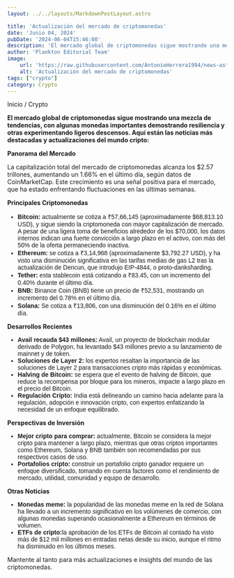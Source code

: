 ```yaml
---
layout: ../../layouts/MarkdownPostLayout.astro

title: 'Actualización del mercado de criptomonedas'
date: 'Junio 04, 2024'
pubDate: '2024-06-04T15:46:00'
description: 'El mercado global de criptomonedas sigue mostrando una mezcla de tendencias, con algunas monedas importantes demostrando resiliencia.'
author: 'Plankton Editorial Team'
image:
    url: 'https://raw.githubusercontent.com/AntonioHerrera1994/news-astro/master/src/assets/crypto/crypto170.webp'
    alt: 'Actualización del mercado de criptomonedas'
tags: ["crypto"]
category: Crypto
---
```


<style>
    ul{
         font-family: 'Helvetica', sans-serif;
    }
</style>

<span><a href="/" style="text-decoration:none;color:#0F1416">Inicio</a> / <a href="/crypto" style="text-decoration:none;color:#0F1416">Crypto</a></span>

<p style="font-weight: bold;">El mercado global de criptomonedas sigue mostrando una mezcla de tendencias, con algunas monedas importantes demostrando resiliencia y otras experimentando ligeros descensos. Aquí están las noticias más destacadas y actualizaciones del mundo cripto:</p>

**Panorama del Mercado**

La capitalización total del mercado de criptomonedas alcanza los $2.57 trillones, aumentando un 1.66% en el último día, según datos de CoinMarketCap. Este crecimiento es una señal positiva para el mercado, que ha estado enfrentando fluctuaciones en las últimas semanas.

**Principales Criptomonedas**

<ul>
<li><span style="font-weight:bold">Bitcoin:</span> actualmente se cotiza a ₹57,66,145 (aproximadamente $68,813.10 USD), y sigue siendo la criptomoneda con mayor capitalización de mercado. A pesar de una ligera toma de beneficios alrededor de los $70,000, los datos internos indican una fuerte convicción a largo plazo en el activo, con más del 50% de la oferta permaneciendo inactiva.</li>
<li><span style="font-weight:bold">Ethereum:</span> se cotiza a ₹3,14,968 (aproximadamente $3,792.27 USD), y ha visto una disminución significativa en las tarifas medias de gas L2 tras la actualización de Dencun, que introdujo EIP-4844, o proto-danksharding.</li>
<li><span style="font-weight:bold">Tether:</span> esta stablecoin está cotizando a ₹83.45, con un incremento del 0.40% durante el último día.</li>
<li><span style="font-weight:bold">BNB:</span> Binance Coin (BNB) tiene un precio de ₹52,531, mostrando un incremento del 0.78% en el último día.</li>
<li><span style="font-weight:bold">Solana:</span> Se cotiza a ₹13,806, con una disminución del 0.16% en el último día.</li>
</ul>

**Desarrollos Recientes**

<ul>
<li><span style="font-weight:bold">Avail recauda $43 millones:</span> Avail, un proyecto de blockchain modular derivado de Polygon, ha levantado $43 millones previo a su lanzamiento de mainnet y de token.</li>
<li><span style="font-weight:bold">Soluciones de Layer 2:</span> los expertos resaltan la importancia de las soluciones de Layer 2 para transacciones cripto más rápidas y económicas.</li>
<li><span style="font-weight:bold">Halving de Bitcoin:</span> se espera que el evento de halving de Bitcoin, que reduce la recompensa por bloque para los mineros, impacte a largo plazo en el precio del Bitcoin.</li>
<li><span style="font-weight:bold">Regulación Cripto:</span> India está delineando un camino hacia adelante para la regulación, adopción e innovación cripto, con expertos enfatizando la necesidad de un enfoque equilibrado.</li>
</ul>

**Perspectivas de Inversión**

<ul>
<li><span style="font-weight:bold">Mejor cripto para comprar:</span> actualmente, Bitcoin se considera la mejor cripto para mantener a largo plazo, mientras que otras criptos importantes como Ethereum, Solana y BNB también son recomendadas por sus respectivos casos de uso.</li>
<li><span style="font-weight:bold">Portafolios cripto:</span> construir un portafolio cripto ganador requiere un enfoque diversificado, tomando en cuenta factores como el rendimiento de mercado, utilidad, comunidad y equipo de desarrollo.</li>
</ul>

**Otras Noticias**

<ul>
<li><span style="font-weight:bold">Monedas meme:</span> la popularidad de las monedas meme en la red de Solana ha llevado a un incremento significativo en los volúmenes de comercio, con algunas monedas superando ocasionalmente a Ethereum en términos de volumen.</li>
<li><span style="font-weight:bold">ETFs de cripto:</span>la aprobación de los ETFs de Bitcoin al contado ha visto más de $12 mil millones en entradas netas desde su inicio, aunque el ritmo ha disminuido en los últimos meses.</li>
</ul>

Mantente al tanto para más actualizaciones e insights del mundo de las criptomonedas.
